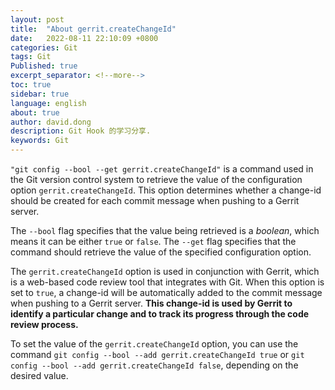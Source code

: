 ```yaml
---
layout: post
title:  "About gerrit.createChangeId"
date:   2022-08-11 22:10:09 +0800
categories: Git
tags: Git
Published: true
excerpt_separator: <!--more-->
toc: true
sidebar: true
language: english
about: true
author: david.dong
description: Git Hook 的学习分享. 
keywords: Git
---
```


`"git config --bool --get gerrit.createChangeId"` is a command used in the Git version control system to retrieve the value of the configuration option `gerrit.createChangeId`. <!--more-->This option determines whether a change-id should be created for each commit message when pushing to a Gerrit server.



The `--bool` flag specifies that the value being retrieved is a *boolean*, which means it can be either `true` or `false`. The `--get` flag specifies that the command should retrieve the value of the specified configuration option.



The `gerrit.createChangeId` option is used in conjunction with Gerrit, which is a web-based code review tool that integrates with Git. When this option is set to `true`, a change-id will be automatically added to the commit message when pushing to a Gerrit server. **This change-id is used by Gerrit to identify a particular change and to track its progress through the code review process.**



To set the value of the `gerrit.createChangeId` option, you can use the command `git config --bool --add gerrit.createChangeId true` or `git config --bool --add gerrit.createChangeId false`, depending on the desired value.